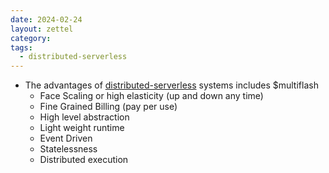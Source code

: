 ```yaml
---
date: 2024-02-24
layout: zettel
category: 
tags:
  - distributed-serverless
---
```

- The advantages of [distributed-serverless](distributed-serverless.md) systems includes
$multiflash
	- Face Scaling or high elasticity (up and down any time)
	- Fine Grained Billing (pay per use)
	- High level abstraction
	- Light weight runtime
	- Event Driven
	- Statelessness
	- Distributed execution